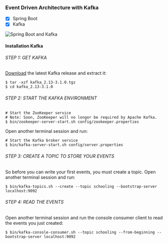 ### Event Driven Architecture with Kafka

- [x] Spring Boot
- [x] Kafka

![Spring Boot and Kafka](https://miro.medium.com/max/1400/1*8U--zxLQ3R6hQB67ZUhQnA.jpeg)

#### Installation Kafka

###### STEP 1: GET KAFKA

[Download](https://www.apache.org/dyn/closer.cgi?path=/kafka/3.1.0/kafka_2.13-3.1.0.tgz) the latest Kafka release and extract it:

```
$ tar -xzf kafka_2.13-3.1.0.tgz
$ cd kafka_2.13-3.1.0
```
###### STEP 2: START THE KAFKA ENVIRONMENT
```
# Start the ZooKeeper service
# Note: Soon, ZooKeeper will no longer be required by Apache Kafka.
$ bin/zookeeper-server-start.sh config/zookeeper.properties
```
Open another terminal session and run:
```
# Start the Kafka broker service
$ bin/kafka-server-start.sh config/server.properties
```

###### STEP 3: CREATE A TOPIC TO STORE YOUR EVENTS
So before you can write your first events, you must create a topic. Open another terminal session and run:
```
$ bin/kafka-topics.sh --create --topic schooling --bootstrap-server localhost:9092
```

###### STEP 4: READ THE EVENTS
Open another terminal session and run the console consumer client to read the events you just created:
```
$ bin/kafka-console-consumer.sh --topic schooling --from-beginning --bootstrap-server localhost:9092
```